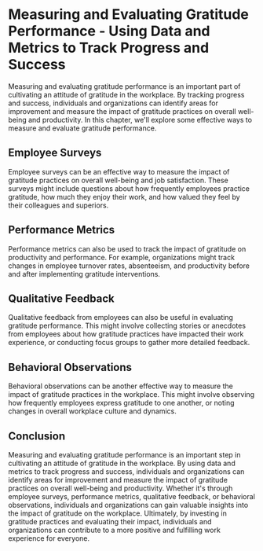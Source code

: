 Measuring and Evaluating Gratitude Performance - Using Data and Metrics to Track Progress and Success
================================================================================================================

Measuring and evaluating gratitude performance is an important part of cultivating an attitude of gratitude in the workplace. By tracking progress and success, individuals and organizations can identify areas for improvement and measure the impact of gratitude practices on overall well-being and productivity. In this chapter, we'll explore some effective ways to measure and evaluate gratitude performance.

Employee Surveys
----------------

Employee surveys can be an effective way to measure the impact of gratitude practices on overall well-being and job satisfaction. These surveys might include questions about how frequently employees practice gratitude, how much they enjoy their work, and how valued they feel by their colleagues and superiors.

Performance Metrics
-------------------

Performance metrics can also be used to track the impact of gratitude on productivity and performance. For example, organizations might track changes in employee turnover rates, absenteeism, and productivity before and after implementing gratitude interventions.

Qualitative Feedback
--------------------

Qualitative feedback from employees can also be useful in evaluating gratitude performance. This might involve collecting stories or anecdotes from employees about how gratitude practices have impacted their work experience, or conducting focus groups to gather more detailed feedback.

Behavioral Observations
-----------------------

Behavioral observations can be another effective way to measure the impact of gratitude practices in the workplace. This might involve observing how frequently employees express gratitude to one another, or noting changes in overall workplace culture and dynamics.

Conclusion
----------

Measuring and evaluating gratitude performance is an important step in cultivating an attitude of gratitude in the workplace. By using data and metrics to track progress and success, individuals and organizations can identify areas for improvement and measure the impact of gratitude practices on overall well-being and productivity. Whether it's through employee surveys, performance metrics, qualitative feedback, or behavioral observations, individuals and organizations can gain valuable insights into the impact of gratitude on the workplace. Ultimately, by investing in gratitude practices and evaluating their impact, individuals and organizations can contribute to a more positive and fulfilling work experience for everyone.
